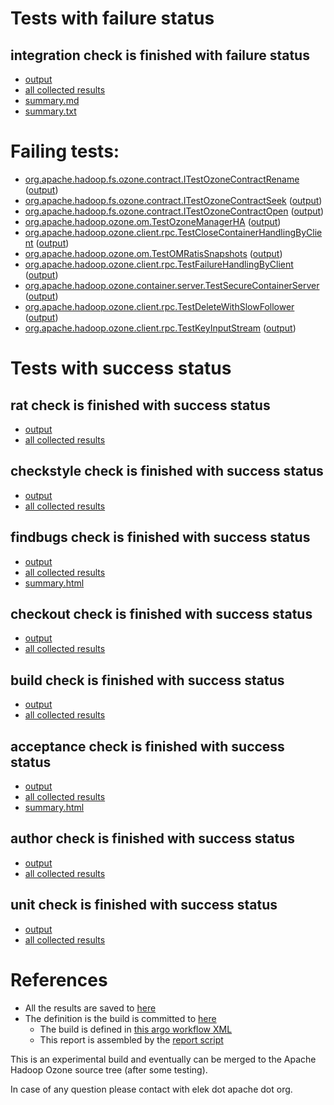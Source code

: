 # Tests with failure status

## integration check is finished with failure status

   * [output](https://raw.githubusercontent.com/elek/ozone-ci-03/master/pr/pr-hdds-2359-lls5b/integration/output.log)
   * [all collected results](https://github.com/elek/ozone-ci-03/tree/master/pr/pr-hdds-2359-lls5b/integration)
   * [summary.md](https://github.com/elek/ozone-ci-03/tree/master/pr/pr-hdds-2359-lls5b/integration/summary.md)
   * [summary.txt](https://github.com/elek/ozone-ci-03/tree/master/pr/pr-hdds-2359-lls5b/integration/summary.txt)

# Failing tests: 

 * [org.apache.hadoop.fs.ozone.contract.ITestOzoneContractRename](hadoop-ozone/ozonefs/org.apache.hadoop.fs.ozone.contract.ITestOzoneContractRename.txt) ([output](hadoop-ozone/ozonefs/org.apache.hadoop.fs.ozone.contract.ITestOzoneContractRename-output.txt))
 * [org.apache.hadoop.fs.ozone.contract.ITestOzoneContractSeek](hadoop-ozone/ozonefs/org.apache.hadoop.fs.ozone.contract.ITestOzoneContractSeek.txt) ([output](hadoop-ozone/ozonefs/org.apache.hadoop.fs.ozone.contract.ITestOzoneContractSeek-output.txt))
 * [org.apache.hadoop.fs.ozone.contract.ITestOzoneContractOpen](hadoop-ozone/ozonefs/org.apache.hadoop.fs.ozone.contract.ITestOzoneContractOpen.txt) ([output](hadoop-ozone/ozonefs/org.apache.hadoop.fs.ozone.contract.ITestOzoneContractOpen-output.txt))
 * [org.apache.hadoop.ozone.om.TestOzoneManagerHA](hadoop-ozone/integration-test/org.apache.hadoop.ozone.om.TestOzoneManagerHA.txt) ([output](hadoop-ozone/integration-test/org.apache.hadoop.ozone.om.TestOzoneManagerHA-output.txt))
 * [org.apache.hadoop.ozone.client.rpc.TestCloseContainerHandlingByClient](hadoop-ozone/integration-test/org.apache.hadoop.ozone.client.rpc.TestCloseContainerHandlingByClient.txt) ([output](hadoop-ozone/integration-test/org.apache.hadoop.ozone.client.rpc.TestCloseContainerHandlingByClient-output.txt))
 * [org.apache.hadoop.ozone.om.TestOMRatisSnapshots](hadoop-ozone/integration-test/org.apache.hadoop.ozone.om.TestOMRatisSnapshots.txt) ([output](hadoop-ozone/integration-test/org.apache.hadoop.ozone.om.TestOMRatisSnapshots-output.txt))
 * [org.apache.hadoop.ozone.client.rpc.TestFailureHandlingByClient](hadoop-ozone/integration-test/org.apache.hadoop.ozone.client.rpc.TestFailureHandlingByClient.txt) ([output](hadoop-ozone/integration-test/org.apache.hadoop.ozone.client.rpc.TestFailureHandlingByClient-output.txt))
 * [org.apache.hadoop.ozone.container.server.TestSecureContainerServer](hadoop-ozone/integration-test/org.apache.hadoop.ozone.container.server.TestSecureContainerServer.txt) ([output](hadoop-ozone/integration-test/org.apache.hadoop.ozone.container.server.TestSecureContainerServer-output.txt))
 * [org.apache.hadoop.ozone.client.rpc.TestDeleteWithSlowFollower](hadoop-ozone/integration-test/org.apache.hadoop.ozone.client.rpc.TestDeleteWithSlowFollower.txt) ([output](hadoop-ozone/integration-test/org.apache.hadoop.ozone.client.rpc.TestDeleteWithSlowFollower-output.txt))
 * [org.apache.hadoop.ozone.client.rpc.TestKeyInputStream](hadoop-ozone/integration-test/org.apache.hadoop.ozone.client.rpc.TestKeyInputStream.txt) ([output](hadoop-ozone/integration-test/org.apache.hadoop.ozone.client.rpc.TestKeyInputStream-output.txt))


# Tests with success status

## rat check is finished with success status

   * [output](https://raw.githubusercontent.com/elek/ozone-ci-03/master/pr/pr-hdds-2359-lls5b/rat/output.log)
   * [all collected results](https://github.com/elek/ozone-ci-03/tree/master/pr/pr-hdds-2359-lls5b/rat)


## checkstyle check is finished with success status

   * [output](https://raw.githubusercontent.com/elek/ozone-ci-03/master/pr/pr-hdds-2359-lls5b/checkstyle/output.log)
   * [all collected results](https://github.com/elek/ozone-ci-03/tree/master/pr/pr-hdds-2359-lls5b/checkstyle)


## findbugs check is finished with success status

   * [output](https://raw.githubusercontent.com/elek/ozone-ci-03/master/pr/pr-hdds-2359-lls5b/findbugs/output.log)
   * [all collected results](https://github.com/elek/ozone-ci-03/tree/master/pr/pr-hdds-2359-lls5b/findbugs)
   * [summary.html](https://elek.github.io/ozone-ci-03/pr/pr-hdds-2359-lls5b/findbugs/summary.html)


## checkout check is finished with success status

   * [output](https://raw.githubusercontent.com/elek/ozone-ci-03/master/pr/pr-hdds-2359-lls5b/checkout/output.log)
   * [all collected results](https://github.com/elek/ozone-ci-03/tree/master/pr/pr-hdds-2359-lls5b/checkout)


## build check is finished with success status

   * [output](https://raw.githubusercontent.com/elek/ozone-ci-03/master/pr/pr-hdds-2359-lls5b/build/output.log)
   * [all collected results](https://github.com/elek/ozone-ci-03/tree/master/pr/pr-hdds-2359-lls5b/build)


## acceptance check is finished with success status

   * [output](https://raw.githubusercontent.com/elek/ozone-ci-03/master/pr/pr-hdds-2359-lls5b/acceptance/output.log)
   * [all collected results](https://github.com/elek/ozone-ci-03/tree/master/pr/pr-hdds-2359-lls5b/acceptance)
   * [summary.html](https://elek.github.io/ozone-ci-03/pr/pr-hdds-2359-lls5b/acceptance/summary.html)


## author check is finished with success status

   * [output](https://raw.githubusercontent.com/elek/ozone-ci-03/master/pr/pr-hdds-2359-lls5b/author/output.log)
   * [all collected results](https://github.com/elek/ozone-ci-03/tree/master/pr/pr-hdds-2359-lls5b/author)


## unit check is finished with success status

   * [output](https://raw.githubusercontent.com/elek/ozone-ci-03/master/pr/pr-hdds-2359-lls5b/unit/output.log)
   * [all collected results](https://github.com/elek/ozone-ci-03/tree/master/pr/pr-hdds-2359-lls5b/unit)




# References

 * All the results are saved to [here](https://github.com/elek/ozone-ci-03/tree/master/pr/pr-hdds-2359-lls5b/)
 * The definition is the build is committed to [here](https://github.com/elek/argo-ozone)
    * The build is defined in [this argo workflow XML](https://github.com/elek/argo-ozone/blob/master/ozone-build.yaml)
    * This report is assembled by the [report script](https://github.com/elek/argo-ozone/blob/master/scripts/report.sh)

This is an experimental build and eventually can be merged to the Apache Hadoop Ozone source tree (after some testing).

In case of any question please contact with elek dot apache dot org.
